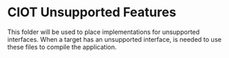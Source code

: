 CIOT Unsupported Features
=========================

This folder will be used to place implementations for unsupported interfaces. When a target has an unsupported interface, is needed to use these files to compile the application.